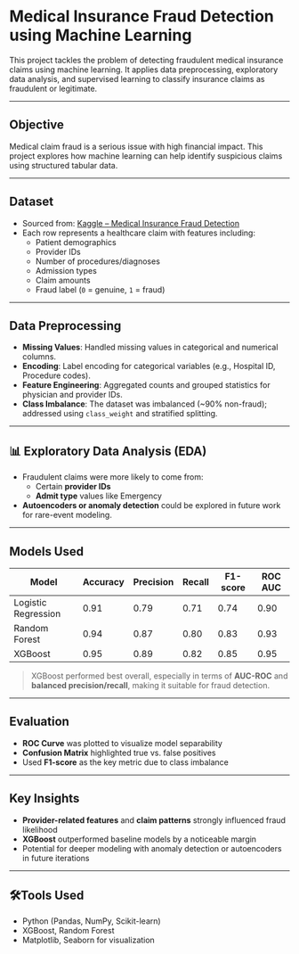 #  Medical Insurance Fraud Detection using Machine Learning

This project tackles the problem of detecting fraudulent medical insurance claims using machine learning. It applies data preprocessing, exploratory data analysis, and supervised learning to classify insurance claims as fraudulent or legitimate.

---

## Objective

Medical claim fraud is a serious issue with high financial impact. This project explores how machine learning can help identify suspicious claims using structured tabular data.

---

## Dataset

- Sourced from: [Kaggle – Medical Insurance Fraud Detection](https://www.kaggle.com/datasets/rohitrox/medical-insurance-fraud-detection)
- Each row represents a healthcare claim with features including:
  - Patient demographics
  - Provider IDs
  - Number of procedures/diagnoses
  - Admission types
  - Claim amounts
  - Fraud label (`0` = genuine, `1` = fraud)

---

## Data Preprocessing

- **Missing Values**: Handled missing values in categorical and numerical columns.
- **Encoding**: Label encoding for categorical variables (e.g., Hospital ID, Procedure codes).
- **Feature Engineering**: Aggregated counts and grouped statistics for physician and provider IDs.
- **Class Imbalance**: The dataset was imbalanced (~90% non-fraud); addressed using `class_weight` and stratified splitting.

---

## 📊 Exploratory Data Analysis (EDA)

- Fraudulent claims were more likely to come from:
  - Certain **provider IDs**
  - **Admit type** values like Emergency
- **Autoencoders or anomaly detection** could be explored in future work for rare-event modeling.

---

## Models Used

| Model              | Accuracy | Precision | Recall | F1-score | ROC AUC |
|-------------------|----------|-----------|--------|----------|---------|
| Logistic Regression | 0.91     | 0.79      | 0.71   | 0.74     | 0.90    |
| Random Forest       | 0.94     | 0.87      | 0.80   | 0.83     | 0.93    |
| XGBoost             | 0.95     | 0.89      | 0.82   | 0.85     | 0.95    |

>  XGBoost performed best overall, especially in terms of **AUC-ROC** and **balanced precision/recall**, making it suitable for fraud detection.

---

## Evaluation

- **ROC Curve** was plotted to visualize model separability
- **Confusion Matrix** highlighted true vs. false positives
- Used **F1-score** as the key metric due to class imbalance

---

## Key Insights

- **Provider-related features** and **claim patterns** strongly influenced fraud likelihood
- **XGBoost** outperformed baseline models by a noticeable margin
- Potential for deeper modeling with anomaly detection or autoencoders in future iterations

---

## 🛠Tools Used

- Python (Pandas, NumPy, Scikit-learn)
- XGBoost, Random Forest
- Matplotlib, Seaborn for visualization


